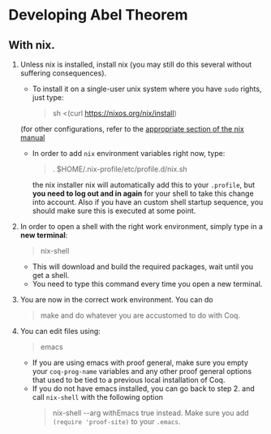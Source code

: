# Developing Abel Theorem

## With nix.

1. Unless nix is installed, install nix (you may still do this several
   without suffering consequences).
   - To install it on a single-user unix system where you
     have `sudo` rights, just type:
     > sh <(curl https://nixos.org/nix/install)

   (for other configurations, refer to the [appropriate section of the
   nix manual](https://nixos.org/nix/manual/#ch-installing-binary)

   - In order to add `nix` environment variables right now, type:
     > . $HOME/.nix-profile/etc/profile.d/nix.sh

     the nix installer nix will automatically add this to your
     `.profile`, but **you need to log out and in again** for your shell
     to take this change into account. Also if you have an custom
     shell startup sequence, you should make sure this is executed at
     some point.

2. In order to open a shell with the right work environment, simply
   type in a **new terminal**:
   > nix-shell
   - This will download and build the required packages, wait until
     you get a shell.
   - You need to type this command every time you open a new terminal.

3. You are now in the correct work environment. You can do
   > make
   and do whatever you are accustomed to do with Coq.

4. You can edit files using:
   > emacs
   - If you are using emacs with proof general, make sure you empty your
     `coq-prog-name` variables and any other proof general options that
     used to be tied to a previous local installation of Coq.
   - If you do not have emacs installed, you can go back to
     step 2. and call `nix-shell` with the following option
     > nix-shell --arg withEmacs true
     instead. Make sure you add `(require 'proof-site)` to your `.emacs`.
